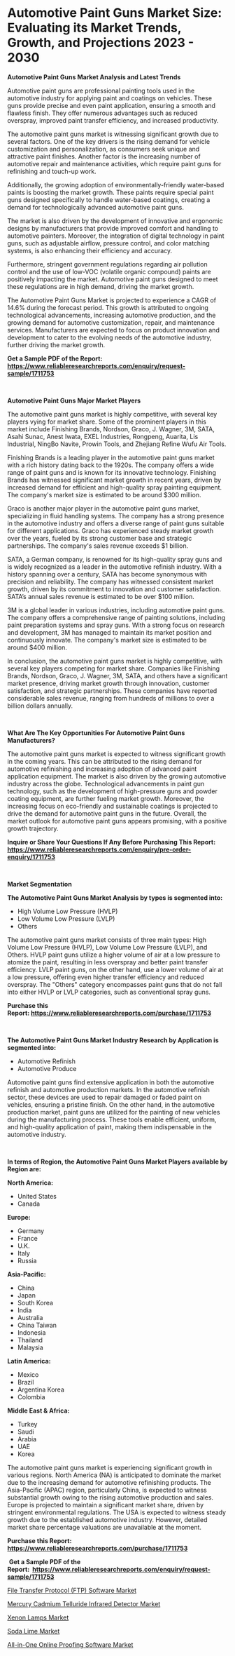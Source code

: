 <p><h1>Automotive Paint Guns Market Size: Evaluating its Market Trends, Growth, and Projections 2023 - 2030</h1></p><p><strong>Automotive Paint Guns Market Analysis and Latest Trends</strong></p>
<p><p>Automotive paint guns are professional painting tools used in the automotive industry for applying paint and coatings on vehicles. These guns provide precise and even paint application, ensuring a smooth and flawless finish. They offer numerous advantages such as reduced overspray, improved paint transfer efficiency, and increased productivity.</p><p>The automotive paint guns market is witnessing significant growth due to several factors. One of the key drivers is the rising demand for vehicle customization and personalization, as consumers seek unique and attractive paint finishes. Another factor is the increasing number of automotive repair and maintenance activities, which require paint guns for refinishing and touch-up work.</p><p>Additionally, the growing adoption of environmentally-friendly water-based paints is boosting the market growth. These paints require special paint guns designed specifically to handle water-based coatings, creating a demand for technologically advanced automotive paint guns.</p><p>The market is also driven by the development of innovative and ergonomic designs by manufacturers that provide improved comfort and handling to automotive painters. Moreover, the integration of digital technology in paint guns, such as adjustable airflow, pressure control, and color matching systems, is also enhancing their efficiency and accuracy.</p><p>Furthermore, stringent government regulations regarding air pollution control and the use of low-VOC (volatile organic compound) paints are positively impacting the market. Automotive paint guns designed to meet these regulations are in high demand, driving the market growth.</p><p>The Automotive Paint Guns Market is projected to experience a CAGR of 14.6% during the forecast period. This growth is attributed to ongoing technological advancements, increasing automotive production, and the growing demand for automotive customization, repair, and maintenance services. Manufacturers are expected to focus on product innovation and development to cater to the evolving needs of the automotive industry, further driving the market growth.</p></p>
<p><strong>Get a Sample PDF of the Report:&nbsp; <a href="https://www.reliableresearchreports.com/enquiry/request-sample/1711753">https://www.reliableresearchreports.com/enquiry/request-sample/1711753</a></strong></p>
<p>&nbsp;</p>
<p><strong>Automotive Paint Guns Major Market Players</strong></p>
<p><p>The automotive paint guns market is highly competitive, with several key players vying for market share. Some of the prominent players in this market include Finishing Brands, Nordson, Graco, J. Wagner, 3M, SATA, Asahi Sunac, Anest Iwata, EXEL Industries, Rongpeng, Auarita, Lis Industrial, NingBo Navite, Prowin Tools, and Zhejiang Refine Wufu Air Tools.</p><p>Finishing Brands is a leading player in the automotive paint guns market with a rich history dating back to the 1920s. The company offers a wide range of paint guns and is known for its innovative technology. Finishing Brands has witnessed significant market growth in recent years, driven by increased demand for efficient and high-quality spray painting equipment. The company's market size is estimated to be around $300 million.</p><p>Graco is another major player in the automotive paint guns market, specializing in fluid handling systems. The company has a strong presence in the automotive industry and offers a diverse range of paint guns suitable for different applications. Graco has experienced steady market growth over the years, fueled by its strong customer base and strategic partnerships. The company's sales revenue exceeds $1 billion.</p><p>SATA, a German company, is renowned for its high-quality spray guns and is widely recognized as a leader in the automotive refinish industry. With a history spanning over a century, SATA has become synonymous with precision and reliability. The company has witnessed consistent market growth, driven by its commitment to innovation and customer satisfaction. SATA’s annual sales revenue is estimated to be over $100 million.</p><p>3M is a global leader in various industries, including automotive paint guns. The company offers a comprehensive range of painting solutions, including paint preparation systems and spray guns. With a strong focus on research and development, 3M has managed to maintain its market position and continuously innovate. The company's market size is estimated to be around $400 million.</p><p>In conclusion, the automotive paint guns market is highly competitive, with several key players competing for market share. Companies like Finishing Brands, Nordson, Graco, J. Wagner, 3M, SATA, and others have a significant market presence, driving market growth through innovation, customer satisfaction, and strategic partnerships. These companies have reported considerable sales revenue, ranging from hundreds of millions to over a billion dollars annually.</p></p>
<p>&nbsp;</p>
<p><strong>What Are The Key Opportunities For Automotive Paint Guns Manufacturers?</strong></p>
<p><p>The automotive paint guns market is expected to witness significant growth in the coming years. This can be attributed to the rising demand for automotive refinishing and increasing adoption of advanced paint application equipment. The market is also driven by the growing automotive industry across the globe. Technological advancements in paint gun technology, such as the development of high-pressure guns and powder coating equipment, are further fueling market growth. Moreover, the increasing focus on eco-friendly and sustainable coatings is projected to drive the demand for automotive paint guns in the future. Overall, the market outlook for automotive paint guns appears promising, with a positive growth trajectory.</p></p>
<p><strong>Inquire or Share Your Questions If Any Before Purchasing This Report: <a href="https://www.reliableresearchreports.com/enquiry/pre-order-enquiry/1711753">https://www.reliableresearchreports.com/enquiry/pre-order-enquiry/1711753</a></strong></p>
<p>&nbsp;</p>
<p><strong>Market Segmentation</strong></p>
<p><strong>The Automotive Paint Guns Market Analysis by types is segmented into:</strong></p>
<p><ul><li>High Volume Low Pressure (HVLP)</li><li>Low Volume Low Pressure (LVLP)</li><li>Others</li></ul></p>
<p><p>The automotive paint guns market consists of three main types: High Volume Low Pressure (HVLP), Low Volume Low Pressure (LVLP), and Others. HVLP paint guns utilize a higher volume of air at a low pressure to atomize the paint, resulting in less overspray and better paint transfer efficiency. LVLP paint guns, on the other hand, use a lower volume of air at a low pressure, offering even higher transfer efficiency and reduced overspray. The "Others" category encompasses paint guns that do not fall into either HVLP or LVLP categories, such as conventional spray guns.</p></p>
<p><strong>Purchase this Report:&nbsp;<a href="https://www.reliableresearchreports.com/purchase/1711753">https://www.reliableresearchreports.com/purchase/1711753</a></strong></p>
<p>&nbsp;</p>
<p><strong>The Automotive Paint Guns Market Industry Research by Application is segmented into:</strong></p>
<p><ul><li>Automotive Refinish</li><li>Automotive Produce</li></ul></p>
<p><p>Automotive paint guns find extensive application in both the automotive refinish and automotive production markets. In the automotive refinish sector, these devices are used to repair damaged or faded paint on vehicles, ensuring a pristine finish. On the other hand, in the automotive production market, paint guns are utilized for the painting of new vehicles during the manufacturing process. These tools enable efficient, uniform, and high-quality application of paint, making them indispensable in the automotive industry.</p></p>
<p>&nbsp;</p>
<p><strong>In terms of Region, the Automotive Paint Guns Market Players available by Region are:</strong></p>
<p>
    <p> <strong> North America: </strong>
        <ul>
            <li>United States</li>
            <li>Canada</li>
        </ul>
        </p> 
    <p> <strong> Europe: </strong>
        <ul>
            <li>Germany</li>
            <li>France</li>
            <li>U.K.</li>
            <li>Italy</li>
            <li>Russia</li>
        </ul>
        </p> 
    <p> <strong> Asia-Pacific: </strong>
        <ul>
            <li>China</li>
            <li>Japan</li>
            <li>South Korea</li>
            <li>India</li>
            <li>Australia</li>
            <li>China Taiwan</li>
            <li>Indonesia</li>
            <li>Thailand</li>
            <li>Malaysia</li>
        </ul>
        </p> 
    <p> <strong> Latin America: </strong>
        <ul>
            <li>Mexico</li>
            <li>Brazil</li>
            <li>Argentina Korea</li>
            <li>Colombia</li>
        </ul>
        </p> 
    <p> <strong> Middle East & Africa: </strong>
        <ul>
            <li>Turkey</li>
            <li>Saudi</li>
            <li>Arabia</li>
            <li>UAE</li>
            <li>Korea</li>
        </ul>
    </p>
    </p>
<p><p>The automotive paint guns market is experiencing significant growth in various regions. North America (NA) is anticipated to dominate the market due to the increasing demand for automotive refinishing products. The Asia-Pacific (APAC) region, particularly China, is expected to witness substantial growth owing to the rising automotive production and sales. Europe is projected to maintain a significant market share, driven by stringent environmental regulations. The USA is expected to witness steady growth due to the established automotive industry. However, detailed market share percentage valuations are unavailable at the moment.</p></p>
<p><strong>Purchase this Report: <a href="https://www.reliableresearchreports.com/purchase/1711753">https://www.reliableresearchreports.com/purchase/1711753</a></strong></p>
<p>&nbsp;<strong>Get a Sample PDF of the Report:&nbsp;&nbsp;<a href="https://www.reliableresearchreports.com/enquiry/request-sample/1711753">https://www.reliableresearchreports.com/enquiry/request-sample/1711753</a></strong></p>
<p><strong></strong></p>
<p><p><a href="https://github.com/dzharov81/Market-Research-Report-List-1/blob/main/file-transfer-protocol-ftp-software-market.md">File Transfer Protocol (FTP) Software Market</a></p><p><a href="https://medium.com/@ziansann43365/mercury-cadmium-telluride-infrared-detector-market-size-market-outlook-and-market-forecast-2023-f728e4da48cd">Mercury Cadmium Telluride Infrared Detector Market</a></p><p><a href="https://medium.com/@wadeodinnn745/xenon-lamps-market-insight-market-trends-growth-forecasted-from-2023-to-2030-d19c53291aef">Xenon Lamps Market</a></p><p><a href="https://www.linkedin.com/pulse/decoding-soda-lime-market-deep-dive-latest-trends-segmentation-yhxue/">Soda Lime Market</a></p><p><a href="https://github.com/scarol104/Market-Research-Report-List-1/blob/main/all-in-one-online-proofing-software-market.md">All-in-One Online Proofing Software Market</a></p></p>